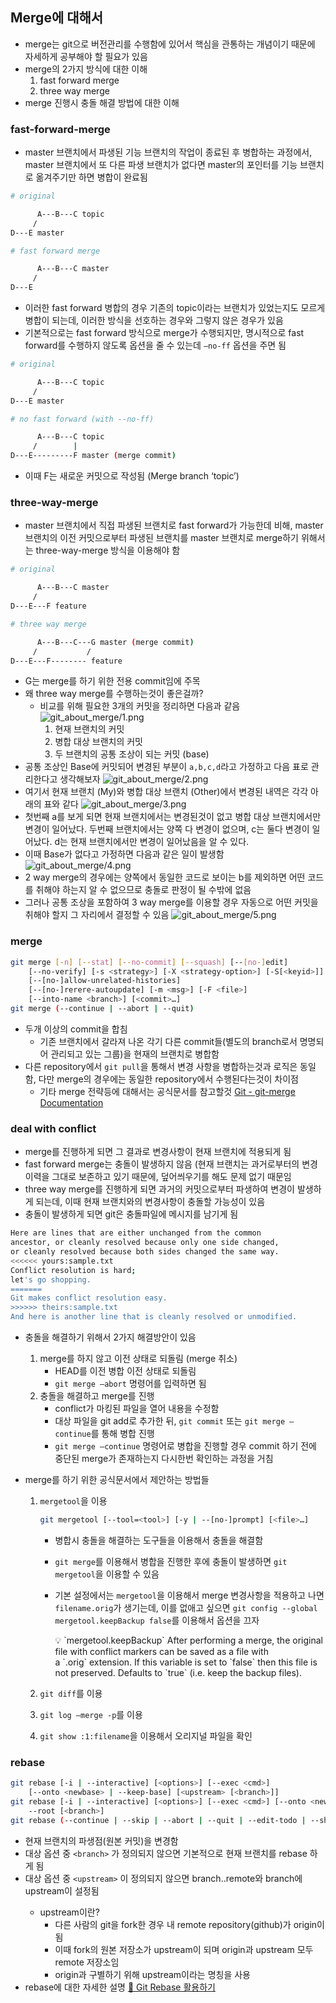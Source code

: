 ## Merge에 대해서

- merge는 git으로 버전관리를 수행함에 있어서 핵심을 관통하는 개념이기 때문에 자세하게 공부해야 할 필요가 있음
- merge의 2가지 방식에 대한 이해
  1. fast forward merge
  2. three way merge
- merge 진행시 충돌 해결 방법에 대한 이해

### fast-forward-merge

- master 브랜치에서 파생된 기능 브랜치의 작업이 종료된 후 병합하는 과정에서, master 브랜치에서 또 다른 파생 브랜치가 없다면 master의 포인터를 기능 브랜치로 옮겨주기만 하면 병합이 완료됨

```bash
# original

      A---B---C topic
     /
D---E master

# fast forward merge

      A---B---C master
     /
D---E
```

- 이러한 fast forward 병합의 경우 기존의 topic이라는 브랜치가 있었는지도 모르게 병합이 되는데, 이러한 방식을 선호하는 경우와 그렇지 않은 경우가 있음
- 기본적으로는 fast forward 방식으로 merge가 수행되지만, 명시적으로 fast forward를 수행하지 않도록 옵션을 줄 수 있는데 `—no-ff` 옵션을 주면 됨

```bash
# original

      A---B---C topic
     /
D---E master

# no fast forward (with --no-ff)

      A---B---C topic
     /        |
D---E---------F master (merge commit)
```

- 이때 F는 새로운 커밋으로 작성됨 (Merge branch ‘topic’)

### three-way-merge

- master 브랜치에서 직접 파생된 브랜치로 fast forward가 가능한데 비해, master 브랜치의 이전 커밋으로부터 파생된 브랜치를 master 브랜치로 merge하기 위해서는 three-way-merge 방식을 이용해야 함

```bash
# original

      A---B---C master
     /
D---E---F feature

# three way merge

      A---B---C---G master (merge commit)
     /           /
D---E---F-------- feature
```

- G는 merge를 하기 위한 전용 commit임에 주목
- 왜 three way merge를 수행하는것이 좋은걸까?
  - 비교를 위해 필요한 3개의 커밋을 정리하면 다음과 같음
    ![git_about_merge/1.png](git_about_merge/1.png)
    1. 현재 브랜치의 커밋
    2. 병합 대상 브랜치의 커밋
    3. 두 브랜치의 공통 조상이 되는 커밋 (base)
- 공통 조상인 Base에 커밋되어 변경된 부분이 `a,b,c,d`라고 가정하고 다음 표로 관리한다고 생각해보자
  ![git_about_merge/2.png](git_about_merge/2.png)
- 여기서 현재 브랜치 (My)와 병합 대상 브랜치 (Other)에서 변경된 내역은 각각 아래의 표와 같다
  ![git_about_merge/3.png](git_about_merge/3.png)
- 첫번째 a를 보게 되면 현재 브랜치에서는 변경된것이 없고 병합 대상 브랜치에서만 변경이 일어났다. 두번째 브랜치에서는 양쪽 다 변경이 없으며, c는 둘다 변경이 일어났다. d는 현재 브랜치에서만 변경이 일어났음을 알 수 있다.
- 이때 Base가 없다고 가정하면 다음과 같은 일이 발생함
  ![git_about_merge/4.png](git_about_merge/4.png)
- 2 way merge의 경우에는 양쪽에서 동일한 코드로 보이는 b를 제외하면 어떤 코드를 취해야 하는지 알 수 없으므로 충돌로 판정이 될 수밖에 없음
- 그러나 공통 조상을 포함하여 3 way merge를 이용할 경우 자동으로 어떤 커밋을 취해야 할지 그 자리에서 결정할 수 있음
  ![git_about_merge/5.png](git_about_merge/5.png)

### merge

```bash
git merge [-n] [--stat] [--no-commit] [--squash] [--[no-]edit]
	[--no-verify] [-s <strategy>] [-X <strategy-option>] [-S[<keyid>]]
	[--[no-]allow-unrelated-histories]
	[--[no-]rerere-autoupdate] [-m <msg>] [-F <file>]
	[--into-name <branch>] [<commit>…]
git merge (--continue | --abort | --quit)
```

- 두개 이상의 commit을 합침
  - 기존 브랜치에서 갈라져 나온 각기 다른 commit들(별도의 branch로서 명명되어 관리되고 있는 그룹)을 현재의 브랜치로 병합함
- 다른 repository에서 `git pull`을 통해서 변경 사항을 병합하는것과 로직은 동일함, 다만 merge의 경우에는 동일한 repository에서 수행된다는것이 차이점
  - 기타 merge 전략등에 대해서는 공식문서를 참고할것
    [Git - git-merge Documentation](https://git-scm.com/docs/git-merge)

### deal with conflict

- merge를 진행하게 되면 그 결과로 변경사항이 현재 브랜치에 적용되게 됨
- fast forward merge는 충돌이 발생하지 않음 (현재 브랜치는 과거로부터의 변경이력을 그대로 보존하고 있기 때문에, 덮어씌우기를 해도 문제 없기 때문임
- three way merge를 진행하게 되면 과거의 커밋으로부터 파생하여 변경이 발생하게 되는데, 이때 현재 브랜치와의 변경사항이 충돌할 가능성이 있음
- 충돌이 발생하게 되면 git은 충돌파일에 메시지를 남기게 됨

```bash
Here are lines that are either unchanged from the common
ancestor, or cleanly resolved because only one side changed,
or cleanly resolved because both sides changed the same way.
<<<<<< yours:sample.txt
Conflict resolution is hard;
let's go shopping.
=======
Git makes conflict resolution easy.
>>>>>> theirs:sample.txt
And here is another line that is cleanly resolved or unmodified.
```

- 충돌을 해결하기 위해서 2가지 해결방안이 있음
  1. merge를 하지 않고 이전 상태로 되돌림 (merge 취소)
     - HEAD를 이전 병합 이전 상태로 되돌림
     - `git merge —abort` 명령어를 입력하면 됨
  2. 충돌을 해결하고 merge를 진행
     - conflict가 마킹된 파일을 열어 내용을 수정함
     - 대상 파일을 git add로 추가한 뒤, `git commit` 또는 `git merge —continue`를 통해 병합 진행
     - `git merge —continue` 명령어로 병합을 진행할 경우 commit 하기 전에 중단된 merge가 존재하는지 다시한번 확인하는 과정을 거침
- merge를 하기 위한 공식문서에서 제안하는 방법들

  1. `mergetool`을 이용

     ```bash
     git mergetool [--tool=<tool>] [-y | --[no-]prompt] [<file>…]
     ```

     - 병합시 충돌을 해결하는 도구들을 이용해서 충돌을 해결함
     - `git merge`를 이용해서 병합을 진행한 후에 충돌이 발생하면 `git mergetool`을 이용할 수 있음
     - 기본 설정에서는 `mergetool`을 이용해서 merge 변경사항을 적용하고 나면 `filename.orig`가 생기는데, 이를 없애고 싶으면 `git config --global mergetool.keepBackup false`를 이용해서 옵션을 끄자
         <aside>
         💡 `mergetool.keepBackup` After performing a merge, the original file with conflict markers can be saved as a file with a `.orig` extension. If this variable is set to `false` then this file is not preserved. Defaults to `true` (i.e. keep the backup files).
         
         </aside>

  2. `git diff`를 이용
  3. `git log —merge -p`를 이용
  4. `git show :1:filename`을 이용해서 오리지널 파일을 확인

### rebase

```bash
git rebase [-i | --interactive] [<options>] [--exec <cmd>]
	[--onto <newbase> | --keep-base] [<upstream> [<branch>]]
git rebase [-i | --interactive] [<options>] [--exec <cmd>] [--onto <newbase>]
	--root [<branch>]
git rebase (--continue | --skip | --abort | --quit | --edit-todo | --show-current-patch)
```

- 현재 브랜치의 파생점(원본 커밋)을 변경함
- 대상 옵션 중 `<branch>` 가 정의되지 않으면 기본적으로 현재 브랜치를 rebase 하게 됨
- 대상 옵션 중 `<upstream>` 이 정의되지 않으면 branch.<name>.remote와 branch에 upstream이 설정됨
  - upstream이란?
    - 다른 사람의 git을 fork한 경우 내 remote repository(github)가 origin이 됨
    - 이때 fork의 원본 저장소가 upstream이 되며 origin과 upstream 모두 remote 저장소임
    - origin과 구별하기 위해 upstream이라는 명칭을 사용
- rebase에 대한 자세한 설명
  [🎢 Git Rebase 활용하기](https://velog.io/@godori/Git-Rebase)
